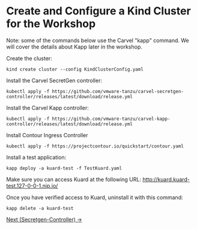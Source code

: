 # Create and Configure a Kind Cluster for the Workshop

Note: some of the commands below use the Carvel "kapp" command. We will cover the details about Kapp later in the workshop.

Create the cluster:
```shell
kind create cluster --config KindClusterConfig.yaml
```

Install the Carvel SecretGen controller:
```shell
kubectl apply -f https://github.com/vmware-tanzu/carvel-secretgen-controller/releases/latest/download/release.yml
```

Install the Carvel Kapp controller:
```shell
kubectl apply -f https://github.com/vmware-tanzu/carvel-kapp-controller/releases/latest/download/release.yml
```

Install Contour Ingress Controller
```shell
kubectl apply -f https://projectcontour.io/quickstart/contour.yaml
```

Install a test application:
```shell
kapp deploy -a kuard-test -f TestKuard.yaml
```

Make sure you can access Kuard at the following URL: http://kuard.kuard-test.127-0-0-1.nip.io/

Once you have verified access to Kuard, uninstall it with this command:

```shell
kapp delete -a kuard-test
```

[Next (Secretgen-Controller) -&gt;](../secretgen-controller/README.md)
